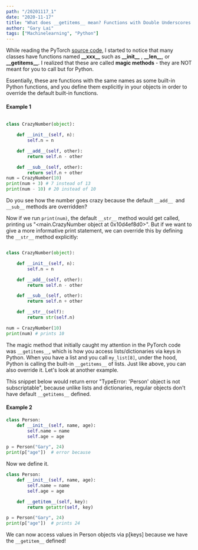 ```yaml
---
path: "/20201117_1"
date: "2020-11-17"
title: "What does __getitems__ mean? Functions with Double Underscores in Python"
author: "Gary Lai"
tags: ["Machinelearning", "Python"]
---
```


While reading the PyTorch <u>[source code](https://github.com/pytorch/text/blob/master/torchtext/data/dataset.py)</u>, I started to notice that many classes have functions named <strong>\_\_xxx\_\_</strong> such as <strong>\_\_init\_\_</strong> , <strong>\_\_len\_\_</strong>, or <strong>\_\_getitems\_\_</strong>. I realized that these are called **magic methods** - they are NOT meant for you to call but for Python.

Essentially, these are functions with the same names as some built-in Python functions, and you define them explicitly in your objects in order to override the default built-in functions.

#### Example 1

```python

class CrazyNumber(object):

    def __init__(self, n):
        self.n = n

    def __add__(self, other):
        return self.n - other

    def __sub__(self, other):
        return self.n + other
num = CrazyNumber(10)
print(num + 3) # 7 instead of 13
print(num - 10) # 20 instead of 10
```

Do you see how the number goes crazy because the default `__add__ `and `__sub__` methods are overridden?

Now if we run `print(num)`, the default `__str__` method would get called, printing us "<main.CrazyNumber object at 0x10d4ef8d0>". But if we want to give a more informative print statement, we can override this by defining the `__str__` method explicitly:

```python

class CrazyNumber(object):

    def __init__(self, n):
        self.n = n

    def __add__(self, other):
        return self.n - other

    def __sub__(self, other):
        return self.n + other

    def __str__(self):
        return str(self.n)

num = CrazyNumber(10)
print(num) # prints 10
```

The magic method that initially caught my attention in the PyTorch code was `__getitems__`, which is how you access lists/dictionaries via keys in Python. When you have a list and you call `my_list[8]`, under the hood, Python is calling the built-in `__getitems__` of lists. Just like above, you can also override it. Let's look at another example.

This snippet below would return error "TypeError: 'Person' object is not subscriptable", because unlike lists and dictionaries, regular objects don't have default `__getitems__` defined.

#### Example 2

```python
class Person:
    def __init__(self, name, age):
        self.name = name
        self.age = age

p = Person("Gary", 24)
print(p["age"])  # error because
```

Now we define it.

```python
class Person:
    def __init__(self, name, age):
        self.name = name
        self.age = age

    def __getitem__(self, key):
        return getattr(self, key)

p = Person("Gary", 24)
print(p["age"])  # prints 24
```

We can now access values in Person objects via p[keys] because we have the `__getitem__` defined!
